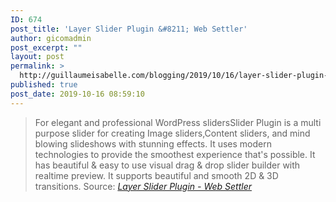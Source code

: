 ```yaml
---
ID: 674
post_title: 'Layer Slider Plugin &#8211; Web Settler'
author: gicomadmin
post_excerpt: ""
layout: post
permalink: >
  http://guillaumeisabelle.com/blogging/2019/10/16/layer-slider-plugin-web-settler/
published: true
post_date: 2019-10-16 08:59:10
---
```

> For elegant and professional WordPress slidersSlider Plugin is a multi purpose slider for creating Image sliders,Content sliders, and mind blowing slideshows with stunning effects. It uses modern technologies to provide the smoothest experience that's possible. It has beautiful & easy to use visual drag & drop slider builder with realtime preview. It supports beautiful and smooth 2D & 3D transitions. Source: *[Layer Slider Plugin - Web Settler][1]*

 [1]: http://web-settler.com/layer-slider-plugin/